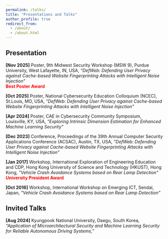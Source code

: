 ```yaml
---
permalink: /talks/
title: "Presentations and Talks"
author_profile: true
redirect_from:
  - /about/
  - /about.html
---
```




Presentation
------
**[Nov 2025]** Poster, 9th Midwest Security Workshop (MSW 9), Purdue University, West Lafayette, IN, USA, *“DefWeb: Defending User Privacy against Cache-based Website Fingerprinting Attacks with Intelligent Noise Injection”*<br/>
<span style="color: red;">**Best Poster Award**</span>

**[Oct 2025]** Poster, National Cybersecurity Education Colloquium (NCEC), St.Louis, MO, USA, *“DefWeb: Defending User Privacy against Cache-based Website Fingerprinting Attacks with Intelligent Noise Injection”*

**[Apr 2024]** Poster, CAE in Cybersecurity Community Symposium, Louisville, KY, USA, *“Exploring Intrinsic Dimension Estimation for Enhanced Machine Learning Security"*

**[Dec 2023]** Conference, Proceedings of the 39th Annual Computer Security Applications Conference (ACSAC), Austin, TX, USA, *“DefWeb: Defending User Privacy against Cache-based Website Fingerprinting Attacks with Intelligent Noise Injection”*

**[Jan 2017]** Workshop, International Exploration of Engineering Education and CDP, Hong Kong University of Science and Technology (HKUST), Hong Kong, *"Vehicle Crash Avoidance Systems based on Rear Lamp Detection"*<br/>
<span style="color: red;">**University President Award**</span>

**[Oct 2016]** Workshop, International Workshop on Emerging ICT, Sendai, Japan, *"Vehicle Crash Avoidance Systems based on Rear Lamp Detection"*

Invited Talks
------
**[Aug 2024]** Kyungpook National University, Daegu, South Korea, *"Application of Microarchitectural Security and Machine Learning Security for Reliable Autonomous Driving Systems,”* 



<!-- 
***SMaCk: Efficient Instruction Cache Attacks via Self-Modifying Code Conflicts***<br/>
**Seonghun Son**, Daniel Moghimi, and Berk Gulmezoglu<br/>
ACM International Conference on Architectural Support for Programming Languages and Operating Systems (**ASPLOS**), 2025 <br/>
<a href="https://arxiv.org/pdf/2502.05429" style="text-decoration: none;"><b>Paper</b></a>, <a href="https://github.com/hunie-son/SMaCk" style="text-decoration: none;"><b>Artifact</b></a>, 
<a href="https://www.amd.com/en/resources/product-security/bulletin/amd-sb-7024.html" style="text-decoration: none;"><b>AMD Security Bulletin</b></a>

***DefWeb: Defending User Privacy against Cache-based Website Fingerprinting Attacks with Intelligent Noise Injection***<br/>
**Seonghun Son**, Debopriya Roy Dipta, and Berk Gulmezoglu<br/>
In Annual Computer Security Applications Conference (**ACSAC**), 2023 <br/>
<a href="https://dl.acm.org/doi/pdf/10.1145/3627106.3627191" style="text-decoration: none;"><b>Paper</b></a>, <a href="https://github.com/hunie-son/DefWeb" style="text-decoration: none;"><b>Artifact</b></a>

***CR-MEGA: Mutually Exclusive Guaranteed Access Control for Cognitive Radio Networks***<br/>
Muhammad Shafiq, **Seonghun Son**, Jin-Ghoo Choi, and Heejung Yu<br/>
Proceedings of the IEEE Future Technologies Conference (FTC), 2017 <br/>
<a href="
https://saiconference.com/Downloads/FTC2017/Proceedings/10_Paper_452-CR-MEGA_Mutually_Exclusive_Guaranteed_Access.pdf" style="text-decoration: none;"><b>Paper</b></a>

Workshops and Posters
------
***DefWeb: Defending User Privacy against Cache-based Website Fingerprinting Attacks with Intelligent Noise Injection*** (<a href="/files/MSW_Seonghun.pdf" target="_blank" style="text-decoration: none;"><b>PDF</b></a>)<br/>
The Midwest Security Workshop at Purdue University, 2024 <br/> 
<span style="color: red;">**Best Poster Award**</span>

***Exploring Intrinsic Dimension Estimation for Enhanced Machine Learning Security*** (<a href="/files/DETool_Seonghun.pdf" target="_blank" style="text-decoration: none;"><b>PDF</b></a>)<br/>
National Cybersecurity Education Colloquium, 2024 <br/> 

***Vehicle Crash Avoidance based on Rear Lamp Detection Systems*** (<a href="
http://www.spcom.ecei.tohoku.ac.jp/JCK-WS2016/papers/16-8.pdf" style="text-decoration: none;"><b>Paper</b></a>)<br/>
International Workshop on Emerging ICT, 2016 <br/> 





**2025** <br/>
**2023** <br/>
**2017** <br/>


* Ph.D in Version Control Theory, GitHub University, 2018 (expected)
* M.S. in Jekyll, GitHub University, 2014
* B.S. in GitHub, GitHub University, 2012 
Machine Learning Security
------
* Spring 2024: Academic Pages Collaborator
  * GitHub University
  * Duties includes: Updates and improvements to template
  * Supervisor: The Users

* Fall 2015: Research Assistant
  * GitHub University
  * Duties included: Merging pull requests
  * Supervisor: Professor Hub

* Summer 2015: Research Assistant
  * GitHub University
  * Duties included: Tagging issues
  * Supervisor: Professor Git
  
Skills
======
* Skill 1
* Skill 2
  * Sub-skill 2.1
  * Sub-skill 2.2
  * Sub-skill 2.3
* Skill 3

Publications
======
  <ul>{% for post in site.publications reversed %}
    {% include archive-single-cv.html %}
  {% endfor %}</ul>
  
Talks
======
  <ul>{% for post in site.talks reversed %}
    {% include archive-single-talk-cv.html  %}
  {% endfor %}</ul>
  
Teaching
======
  <ul>{% for post in site.teaching reversed %}
    {% include archive-single-cv.html %}
  {% endfor %}</ul>
  
Service and leadership
======
* Currently signed in to 43 different slack teams
-->
